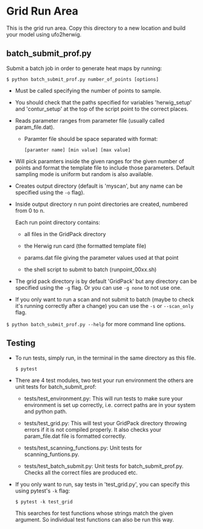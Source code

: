 # Grid Run Area

This is the grid run area. Copy this directory to a new location and build your
model using ufo2herwig.

## batch_submit_prof.py

Submit a batch job in order to generate heat maps by running:

    $ python batch_submit_prof.py number_of_points [options]

- Must be called specifying the number of points to sample.

- You should check that the paths specified for variables 'herwig_setup' and
'contur_setup' at the top of the script point to the correct places.

- Reads parameter ranges from parameter file (usually called param_file.dat).

    - Paramter file should be space separated with format:
    
        `[paramter name] [min value] [max value]`
        
- Will pick paramters inside the given ranges for the given number of points
and format the template file to include those parameters. Default sampling
mode is uniform but random is also available.

- Creates output directory (default is 'myscan', but any name can be specified
using the `-o` flag).

- Inside output directory n run point directories are created, numbered from 
0 to n.

    Each run point directory contains:
    
    - all files in the GridPack directory
            
    - the Herwig run card (the formatted template file)
    - params.dat file giving the parameter values used at that point
    - the shell script to submit to batch (runpoint_00xx.sh)

- The grid pack directory is by default 'GridPack' but any directory can be
specified using the `-g` flag. Or you can use `-g none` to not use one.

- If you only want to run a scan and not submit to batch (maybe to check it's 
running correctly after a change) you can use the `-s` or `--scan_only` flag.

`$ python batch_submit_prof.py --help` for more command line options.


## Testing

- To run tests, simply run, in the terminal in the same directory as this file.

	`$ pytest`
   

- There are 4 test modules, two test your run environment the others are unit 
  tests for batch_submit_prof:

    - tests/test_environment.py: This will run tests to make sure your 
      environment is set up correctly, i.e. correct paths are in your system 
      and python path. 

    - tests/test_grid.py: This will test your GridPack directory throwing 
      errors if it is not compiled properly. It also checks your param_file.dat
      file is formatted correctly.

    - tests/test_scanning_functions.py: Unit tests for scanning_funtions.py.

    - tests/test_batch_submit.py: Unit tests for batch_submit_prof.py. Checks 
      all the correct files are produced etc.
      
- If you only want to run, say tests in 'test_grid.py', you can specify this
  using pytest's `-k` flag:
  
    `$ pytest -k test_grid`
    
  This searches for test functions whose strings match the given argument. So
  individual test functions can also be run this way.

